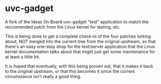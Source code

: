 # uvc-gadget

A fork of the Ideas On Board uvc-gadget "test" application to match the reccomended patch from the Linux kernel for testing, etc.

This is being done to get a complete check-in of the four patches lurking about, NOT merged into the current tree from the original upstream, so that there's an easy one-stop shop for the test/server application that the Linux kernel documentation talks about that might just get some maintenance for at least a little bit.

It is hoped that eventually, with this being proven out, that it makes it back to the original upstream, or that this becomes it since the current circumstance isn't really a good thing.
